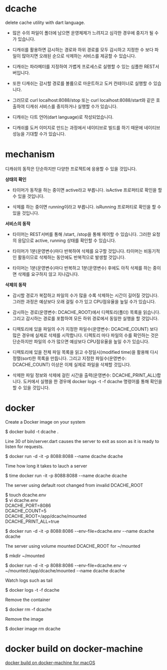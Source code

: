 # dcache

delete cache utility with dart language.

* 많은 수의 파일이 폴더에 남으면 운영체제가 느려지고 심각한 경우에 중지가 될 수가 있습니다.

* 디캐쉬를 활용하면 감시하는 경로와 하위 경로를 모두 감시하고
지정한 수 보다 파일이 많아지면 오래된 순으로 삭제하는 서비스를 제공할 수 있습니다.

* 디캐쉬는 파라메터를 지정하여 가볍게 프로세스로 실행할 수 있는 심플한 REST서버입니다.

* 또한 디캐쉬는 감시할 경로를 볼륨으로 마운트하고 도커 컨테이너로 실행할 수 있습니다.

* 그러므로 curl localhost:8088/stop 또는 curl localhost:8088/start와 같은 호출하여
디캐쉬 서비스를 중지하거나 실행할 수가 있습니다.

* 디캐쉬는 다트 언어(dart language)로 작성되었습니다.

* 디캐쉬를 도커 이미지로 만드는 과정에서 네이티브로 빌드를 하기 때문에 네이티브 성능을 기대할 수가 있습니다.

# mechanism

디캐쉬의 동작은 단순하지만 다양한 프로젝트에 응용할 수 있을 것입니다.

**상태의 확인**

* 타이머가 동작을 하는 중이면 active라고 부릅니다. isActive 프로퍼티로 확인을 할 수 있을 것입니다.

* 삭제를 하는 중이면 running이라고 부릅니다. isRunning 프로퍼티로 확인을 할 수 있을 것입니다.

**서비스의 동작**

* 타이머는 REST서버를 통해 /start, /stop을 통해 제어할 수 있습니다. 그러한 요청의 응답으로 active, running 상태를 확인할 수 있습니다.

* 타이머가 1분(운영변수)마다 반복하여 삭제를 요구할 것입니다. 타이머는 비동기적인 활동이므로 삭제하는 동안에도 반복적으로 발생할 것입니다.

* 타이머는 1분(운영변수)마다 반복하고 1분(운영변수) 후에도 아직 삭제를 하는 중이면 삭제를 요구하지 않고 지나갑니다.

**삭제의 동작**

* 감시할 경로가 복잡하고 파일의 수가 많을 수록 삭제하는 시간이 길어질 것입니다. 그러한 과정은 예상보다 오래 걸릴 수가 있고 CPU점유율을 높일 수가 있습니다.

* 감시하는 경로(운영변수: DCACHE_ROOT)에서 디렉토리(폴더) 목록을 읽습니다. 그리고 감시하는 경로를 포함하여 모든 하위 경로에서 동일한 실행을 할 것입니다.

* 디렉토리에 있을 파일의 수가 지정한 파일수(운영변수: DCACHE_COUNT) 보다 많은 경우에 실제로 삭제를 시작합니다. 디렉토리 마다 파일의 수를 확인하는 것은 단순하지만 파일의 수가 많으면 예상보다 CPU점유율을 높일 수가 있습니다.

* 디렉토리에 있을 전체 파일 목록을 읽고 수정일시(modified time)을 활용해 다시 정렬(sort)한 목록을 만듭니다. 그리고 지정한 파일수(운영변수: DCACHE_COUNT) 이상은 이제 실제로 파일을 삭제할 것입니다.

* 삭제한 파일 정보와 삭제에 걸린 시간을 출력(운영변수: DCACHE_PRINT_ALL)합니다. 도커에서 실행을 한 경우에 docker logs -t -f dcache 명령어를 통해 확인을 할 수 있을 것입니다.

# docker

Create a Docker image on your system

$ docker build -t dcache .

Line 30 of bin/server.dart causes the server to exit as soon as it is ready to listen for requests.

$ docker run -d -it -p 8088:8088 --name dcache dcache

Time how long it takes to lauch a server

$ time docker run -it -p 8088:8088 --name dcache dcache

The server using default root changed from invalid DCACHE_ROOT

$ touch dcache.env <br/>
$ vi dcache.env <br/>
DCACHE_PORT=8086 <br/>
DCACHE_COUNT=5 <br/>
DCACHE_ROOT=/app/dcache/mounted <br/>
DCACHE_PRINT_ALL=true <br/>

$ docker run -d -it -p 8088:8086 --env-file=dcache.env --name dcache dcache

The server using volume mounted DCACHE_ROOT for ~/mounted

$ mkdir ~/mounted

$ docker run -d -it -p 8088:8086 --env-file=dcache.env -v ~/mounted:/app/dcache/mounted --name dcache dcache

Watch logs such as tail

$ docker logs -t -f dcache

Remove the container

$ docker rm -f dcache

Remove the image

$ docker image rm dcache

# docker build on docker-machine

[docker build on docker-machine for macOS](https://github.com/ilshookim/dcache/blob/master/docker-machine.md)
